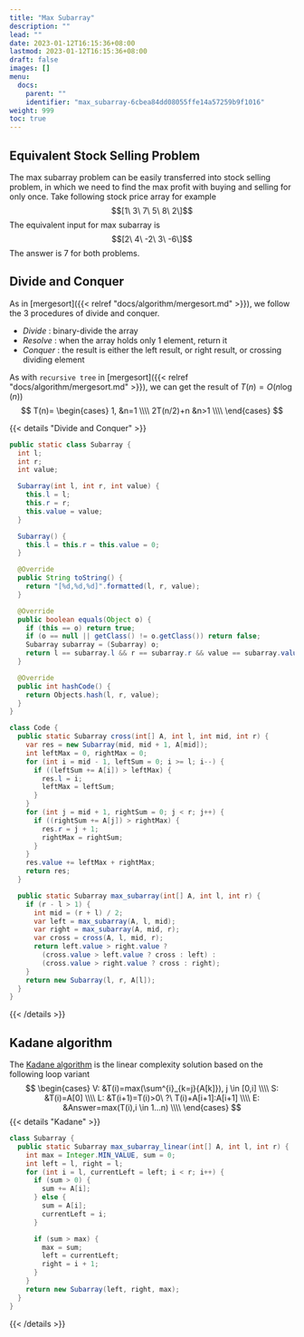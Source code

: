 ```yaml
---
title: "Max Subarray"
description: ""
lead: ""
date: 2023-01-12T16:15:36+08:00
lastmod: 2023-01-12T16:15:36+08:00
draft: false
images: []
menu:
  docs:
    parent: ""
    identifier: "max_subarray-6cbea84dd08055ffe14a57259b9f1016"
weight: 999
toc: true
---
```

## Equivalent Stock Selling Problem
The max subarray problem can be easily transferred into stock selling problem, in which we need to find the
max profit with buying and selling for only once. Take following stock price array for example
$$[1\ 3\ 7\ 5\ 8\ 2\]$$
The equivalent input for max subarray is
$$[2\ 4\ -2\ 3\ -6\]$$
The answer is 7 for both problems.

## Divide and Conquer
As in [mergesort]({{< relref "docs/algorithm/mergesort.md" >}}), we follow the 3 procedures of divide and conquer.
* _Divide_ : binary-divide the array
* _Resolve_ : when the array holds only 1 element, return it
* _Conquer_ : the result is either the left result, or right result, or crossing dividing element

As with `recursive tree` in [mergesort]({{< relref "docs/algorithm/mergesort.md" >}}), we can get the result of $T(n)=O(n\log(n))$
$$
T(n)=
\begin{cases}
1, &n=1 \\\\
2T(n/2)+n &n>1 \\\\
\end{cases}
$$

{{< details "Divide and Conquer" >}}
```java
public static class Subarray {
  int l;
  int r;
  int value;

  Subarray(int l, int r, int value) {
    this.l = l;
    this.r = r;
    this.value = value;
  }

  Subarray() {
    this.l = this.r = this.value = 0;
  }

  @Override
  public String toString() {
    return "[%d,%d,%d]".formatted(l, r, value);
  }

  @Override
  public boolean equals(Object o) {
    if (this == o) return true;
    if (o == null || getClass() != o.getClass()) return false;
    Subarray subarray = (Subarray) o;
    return l == subarray.l && r == subarray.r && value == subarray.value;
  }

  @Override
  public int hashCode() {
    return Objects.hash(l, r, value);
  }
}

class Code {
  public static Subarray cross(int[] A, int l, int mid, int r) {
    var res = new Subarray(mid, mid + 1, A[mid]);
    int leftMax = 0, rightMax = 0;
    for (int i = mid - 1, leftSum = 0; i >= l; i--) {
      if ((leftSum += A[i]) > leftMax) {
        res.l = i;
        leftMax = leftSum;
      }
    }
    for (int j = mid + 1, rightSum = 0; j < r; j++) {
      if ((rightSum += A[j]) > rightMax) {
        res.r = j + 1;
        rightMax = rightSum;
      }
    }
    res.value += leftMax + rightMax;
    return res;
  }

  public static Subarray max_subarray(int[] A, int l, int r) {
    if (r - l > 1) {
      int mid = (r + l) / 2;
      var left = max_subarray(A, l, mid);
      var right = max_subarray(A, mid, r);
      var cross = cross(A, l, mid, r);
      return left.value > right.value ?
        (cross.value > left.value ? cross : left) :
        (cross.value > right.value ? cross : right);
    }
    return new Subarray(l, r, A[l]);
  }
}
```
{{< /details >}}

## Kadane algorithm
The [Kadane algorithm](https://en.wikipedia.org/wiki/Maximum_subarray_problem) is the linear complexity solution based on the following
loop variant
$$
\begin{cases}
V: &T(i)=max(\sum^{i}_{k=j}{A[k]}), j \in [0,i] \\\\
S: &T(i)=A[0] \\\\
L: &T(i+1)=T(i)>0\ ?\ T(i)+A[i+1]:A[i+1] \\\\
E: &Answer=max(T(i),i \in 1...n) \\\\
\end{cases}
$$
{{< details "Kadane" >}}
```java
class Subarray {
  public static Subarray max_subarray_linear(int[] A, int l, int r) {
    int max = Integer.MIN_VALUE, sum = 0;
    int left = l, right = l;
    for (int i = l, currentLeft = left; i < r; i++) {
      if (sum > 0) {
        sum += A[i];
      } else {
        sum = A[i];
        currentLeft = i;
      }

      if (sum > max) {
        max = sum;
        left = currentLeft;
        right = i + 1;
      }
    }
    return new Subarray(left, right, max);
  }
}
```
{{< /details >}}
